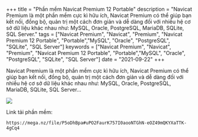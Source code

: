 +++
title = "Phần mềm Navicat Premium 12 Portable"
description = "Navicat Premium là một phần mềm cực kì hữu ích, Navicat Premium có thể giúp bạn kết nối, đồng bộ, quản trị một cách đơn giản và dễ dàng đối với nhiều hệ cơ sở dữ liệu khác nhau như: MySQL, Oracle, PostgreSQL, MariaDB, SQLite, SQL Server."
tags = ["Navicat Premium", "Navicat", "Premium", "Navicat Premium 12 Portable", "Portable","MySQL", "Oracle", "PostgreSQL", "SQLite", "SQL Server"]
keywords = ["Navicat Premium", "Navicat", "Premium", "Navicat Premium 12 Portable", "Portable","MySQL", "Oracle", "PostgreSQL", "SQLite", "SQL Server"]
date = "2021-09-22"
+++

Navicat Premium là một phần mềm cực kì hữu ích, Navicat Premium có thể giúp bạn kết nối, đồng bộ, quản trị một cách đơn giản và dễ dàng đối với nhiều hệ cơ sở dữ liệu khác nhau như: MySQL, Oracle, PostgreSQL, MariaDB, SQLite, SQL Server...


![](https://www.navicat.com/images/product_screenshot/02.Product_01_Premium_Windows_01_Mainscreen15.png)

Link tải phần mềm:
```
https://mega.nz/file/P5oDhBpa#uPO2FaurK757I0aooNTGhN-eOZ49mQKYXaTTK-4gCq4
```
